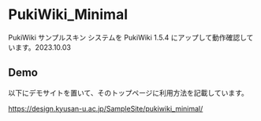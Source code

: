 # PukiWiki_Minimal
PukiWiki サンプルスキン
システムを PukiWiki 1.5.4 にアップして動作確認しています。2023.10.03

## Demo
以下にデモサイトを置いて、そのトップページに利用方法を記載しています。

https://design.kyusan-u.ac.jp/SampleSite/pukiwiki_minimal/
